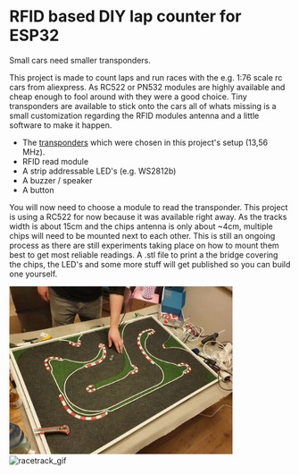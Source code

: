 # RFID based DIY lap counter for ESP32

Small cars need smaller transponders.

This project is made to count laps and run races with the e.g. 1:76 scale rc cars from aliexpress. As RC522 or PN532 modules are highly available and cheap enough to fool around with they were a good choice. Tiny transponders are available to stick onto the cars all of whats missing is a small customization regarding the RFID modules antenna and a little software to make it happen.

- The [transponders](https://www.amazon.de/gp/product/B01CJYUSG0) which were chosen in this project's setup (13,56 MHz).
- RFID read module
- A strip addressable LED's (e.g. WS2812b)
- A buzzer / speaker
- A button

You will now need to choose a module to read the transponder. This project is using a RC522 for now because it was available right away. As the tracks width is about 15cm and the chips antenna is only about ~4cm, multiple chips will need to be mounted next to each other. This is still an ongoing process as there are still experiments taking place on how to mount them best to get most reliable readings. A .stl file to print a the bridge covering the chips, the LED's and some more stuff will get published so you can build one yourself.

<img alt="racetrack" src="documentation/media/track_to_race.jpg" width="400" />
<img alt="racetrack_gif" src="documentation/media/track_to_race.gif" width="400" />
